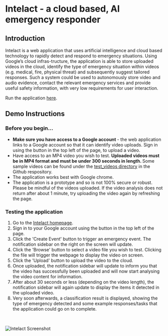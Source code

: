 # Intelact - a cloud based, AI emergency responder

## Introduction

Intelact  is  a  web  application  that  uses  artificial intelligence  and  cloud  based  technology  to  rapidly  detect  and respond  to  emergency  situations.  Using  Google’s  cloud  infras-tructure,  the  application  is  able  to  store  uploaded  videos  in  the cloud, identify the type of emergency situation within videos (e.g. medical,  fire,  physical  threat)  and  subsequently  suggest  tailored responses.  Such  a  system  could  be  used  to  autonomously store video and audio evidence, contact the relevant emergency services and provide useful safety information, with very low requirements for  user  interaction.  

Run the application [here](https://intelact-186119.appspot.com/).

## Demo Instructions

### Before you begin...
* <strong> Make sure you have access to a Google account </strong> - the web application links to a Google account so that it can identify video uploads. Sign in using the button in the top left of the page, to upload a video. 
* Have access to an MP4 video you wish to test. <strong> Uploaded videos must be in MP4 format and must be under 300 seconds in length. </strong> Some sample videos can be found under the [test_videos directory](https://github.com/dkeitley/Intelact/tree/master/test_videos) in the Github respository. 
* The application works best with Google chrome. 
* The application is a prototype and so is not 100% secure or robust. Please be mindful of the videos uploaded. If the video analysis does not return after about 1 minute, try uploading the video again by refreshing the page.  

### Testing the application 
1. Go to the [Intelact homepage](https://intelact-186119.appspot.com/). 
2. Sign in to your Google account using the button in the top left of the page. 
3. Click the 'Create Event' button to trigger an emergency event. The notification sidebar on the right on the screen will update. 
4. Click the 'Browse' button to select a video file you wish to test. Clicking the file will trigger the webpage to display the video on  screen. 
5. Click the 'Upload' button to upload the video to the cloud. 
6. Once uploaded, the notification sidebar will update to inform you that the video has successfully been uploaded and will now start analysing the video content for information. 
7. After about 30 seconds or less (depending on the video length), the notification sidebar will again update to display the items it detected in the uploaded video. 
8. Very soon afterwards, a classification result is displayed, showing the type of emergency detected and some example responses/tasks that the application could go on to complete. 
<br>

![Intelact Screenshot](https://github.com/dkeitley/Intelact/blob/master/ui_screenshot.PNG)
